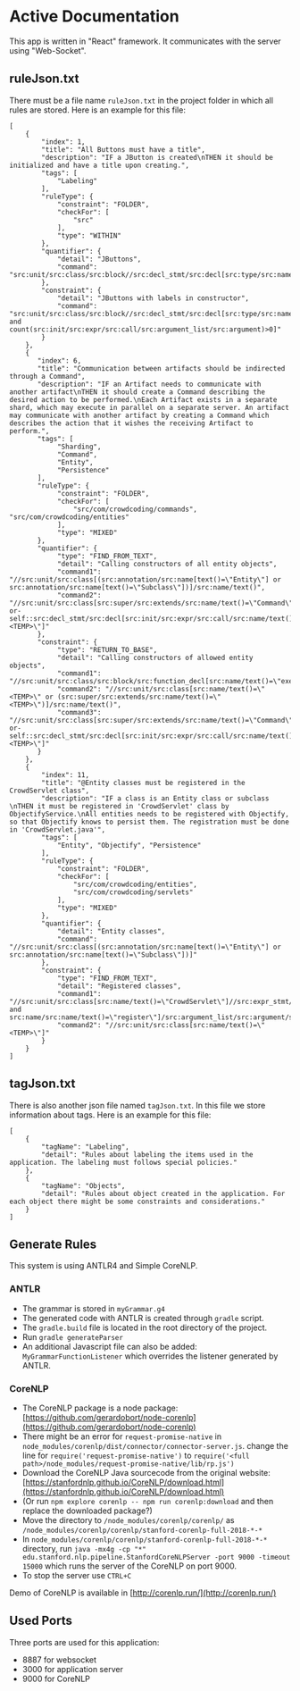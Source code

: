 # Active Documentation

This app is written in "React" framework.
It communicates with the server using "Web-Socket".


## ruleJson.txt

There must be a file name `ruleJson.txt` in the project folder in which all rules are stored. Here is an example for this file:

```
[
    {
        "index": 1,
        "title": "All Buttons must have a title",
        "description": "IF a JButton is created\nTHEN it should be initialized and have a title upon creating.",
        "tags": [
            "Labeling"
        ],
        "ruleType": {
            "constraint": "FOLDER",
            "checkFor": [
                "src"
            ],
            "type": "WITHIN"
        },
        "quantifier": {
            "detail": "JButtons",
            "command": "src:unit/src:class/src:block//src:decl_stmt/src:decl[src:type/src:name/text()=\"JButton\"]"
        },
        "constraint": {
            "detail": "JButtons with labels in constructor",
            "command": "src:unit/src:class/src:block//src:decl_stmt/src:decl[src:type/src:name/text()=\"JButton\" and count(src:init/src:expr/src:call/src:argument_list/src:argument)>0]"
        }
    },
    {
       "index": 6,
       "title": "Communication between artifacts should be indirected through a Command",
       "description": "IF an Artifact needs to communicate with another artifact\nTHEN it should create a Command describing the desired action to be performed.\nEach Artifact exists in a separate shard, which may execute in parallel on a separate server. An artifact may communicate with another artifact by creating a Command which describes the action that it wishes the receiving Artifact to perform.",
       "tags": [
            "Sharding",
            "Command",
            "Entity",
            "Persistence"
       ],
       "ruleType": {
            "constraint": "FOLDER",
            "checkFor": [
                "src/com/crowdcoding/commands", "src/com/crowdcoding/entities"
            ],
            "type": "MIXED"
       },
       "quantifier": {
            "type": "FIND_FROM_TEXT",
            "detail": "Calling constructors of all entity objects",
            "command1": "//src:unit/src:class[(src:annotation/src:name[text()=\"Entity\"] or src:annotation/src:name[text()=\"Subclass\"])]/src:name/text()",
            "command2": "//src:unit/src:class[src:super/src:extends/src:name/text()=\"Command\"]/src:block/src:class/src:block/descendant-or-self::src:decl_stmt/src:decl[src:init/src:expr/src:call/src:name/text()=\"<TEMP>\"]"
       },
       "constraint": {
            "type": "RETURN_TO_BASE",
            "detail": "Calling constructors of allowed entity objects",
            "command1": "//src:unit/src:class/src:block/src:function_decl[src:name/text()=\"execute\"]/src:parameter_list/src:parameter/src:decl/src:type/src:name[not(text()=\"String\")]/text()",
            "command2": "//src:unit/src:class[src:name/text()=\"<TEMP>\" or (src:super/src:extends/src:name/text()=\"<TEMP>\")]/src:name/text()",
            "command3": "//src:unit/src:class[src:super/src:extends/src:name/text()=\"Command\"]/src:block/src:class/src:block/descendant-or-self::src:decl_stmt/src:decl[src:init/src:expr/src:call/src:name/text()=\"<TEMP>\"]"
       }
    },
    {
        "index": 11,
        "title": "@Entity classes must be registered in the CrowdServlet class",
        "description": "IF a class is an Entity class or subclass \nTHEN it must be registered in 'CrowdServlet' class by ObjectifyService.\nAll entities needs to be registered with Objectify, so that Objectify knows to persist them. The registration must be done in 'CrowdServlet.java'",
        "tags": [
            "Entity", "Objectify", "Persistence"
        ],
        "ruleType": {
            "constraint": "FOLDER",
            "checkFor": [
                "src/com/crowdcoding/entities",
                "src/com/crowdcoding/servlets"
            ],
            "type": "MIXED"
        },
        "quantifier": {
            "detail": "Entity classes",
            "command": "//src:unit/src:class[(src:annotation/src:name[text()=\"Entity\"] or src:annotation/src:name[text()=\"Subclass\"])]"
        },
        "constraint": {
            "type": "FIND_FROM_TEXT",
            "detail": "Registered classes",
            "command1": "//src:unit/src:class[src:name/text()=\"CrowdServlet\"]//src:expr_stmt/src:expr/src:call[src:name/src:name/text()=\"ObjectifyService\" and src:name/src:name/text()=\"register\"]/src:argument_list/src:argument/src:expr/src:name/src:name[1]/text()",
            "command2": "//src:unit/src:class[src:name/text()=\"<TEMP>\"]"
        }
    }
]
```


## tagJson.txt

There is also another json file named `tagJson.txt`. In this file we store information about tags. Here is an example for this file:

```
[
    {
        "tagName": "Labeling",
        "detail": "Rules about labeling the items used in the application. The labeling must follows special policies."
    },
    {
        "tagName": "Objects",
        "detail": "Rules about object created in the application. For each object there might be some constraints and considerations."
    }
]
```

## Generate Rules

This system is using ANTLR4 and Simple CoreNLP.

### ANTLR
* The grammar is stored in `myGrammar.g4`
* The generated code with ANTLR is created through `gradle` script.
* The `gradle.build` file is located in the root directory of the project.
* Run `gradle generateParser`
* An additional Javascript file can also be added: `MyGrammarFunctionListener` which overrides the listener generated by ANTLR.


### CoreNLP
* The CoreNLP package is a node package: [https://github.com/gerardobort/node-corenlp](https://github.com/gerardobort/node-corenlp)
* There might be an error for `request-promise-native` in `node_modules/corenlp/dist/connector/connector-server.js`. change the line for `require('request-promise-native')` to `require('<full path>/node_modules/request-promise-native/lib/rp.js')`
* Download the CoreNLP Java sourcecode from the original website: [https://stanfordnlp.github.io/CoreNLP/download.html](https://stanfordnlp.github.io/CoreNLP/download.html)
* (Or run `npm explore corenlp -- npm run corenlp:download` and then replace the downloaded package?)  
* Move the directory to `/node_modules/corenlp/corenlp/` as `/node_modules/corenlp/corenlp/stanford-corenlp-full-2018-*-*`
* In `node_modules/corenlp/corenlp/stanford-corenlp-full-2018-*-*` directory, run `java -mx4g -cp "*" edu.stanford.nlp.pipeline.StanfordCoreNLPServer -port 9000 -timeout 15000` which runs the server of the CoreNLP on port 9000.
* To stop the server use `CTRL+C`

Demo of CoreNLP is available in [http://corenlp.run/](http://corenlp.run/)

## Used Ports

Three ports are used for this application:
* 8887 for websocket
* 3000 for application server
* 9000 for CoreNLP
